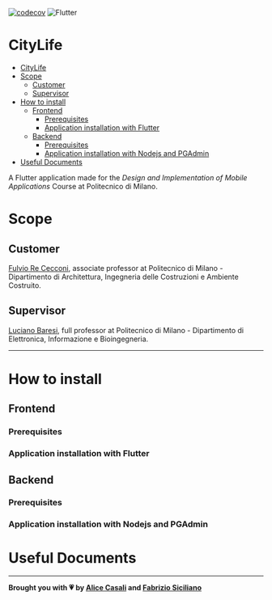[![codecov](https://codecov.io/gh/Fabs97/DIMA/branch/master/graph/badge.svg?token=YJDI9FXV60)](https://codecov.io/gh/Fabs97/DIMA)
![Flutter](https://github.com/Fabs97/DIMA/workflows/Flutter/badge.svg)

# CityLife
- [CityLife](#citylife)
- [Scope](#scope)
  - [Customer](#customer)
  - [Supervisor](#supervisor)
- [How to install](#how-to-install)
  - [Frontend](#frontend)
    - [Prerequisites](#prerequisites)
    - [Application installation with Flutter](#application-installation-with-flutter)
  - [Backend](#backend)
    - [Prerequisites](#prerequisites-1)
    - [Application installation with Nodejs and PGAdmin](#application-installation-with-nodejs-and-pgadmin)
- [Useful Documents](#useful-documents)

A Flutter application made for the *Design and Implementation of Mobile Applications* Course at Politecnico di Milano.

# Scope


## Customer
[Fulvio Re Cecconi](https://www4.ceda.polimi.it/manifesti/manifesti/controller/ricerche/RicercaPerDocentiPublic.do?EVN_PRODOTTI=evento&k_doc=137763&polij_device_category=DESKTOP&__pj0=0&__pj1=b1d5bc8d794a6feafc8b5a8c03ae05ee), associate professor at Politecnico di Milano - Dipartimento di Architettura, Ingegneria delle Costruzioni e Ambiente Costruito.
## Supervisor

[Luciano Baresi](https://baresi.faculty.polimi.it/), full professor at Politecnico di Milano - Dipartimento di Elettronica, Informazione e Bioingegneria.

----------

# How to install
## Frontend
### Prerequisites
### Application installation with Flutter

## Backend
### Prerequisites
### Application installation with Nodejs and PGAdmin
# Useful Documents

----------
**Brought you with :heartpulse: by [Alice Casali](https://github.com/AliceCasali/) and [Fabrizio Siciliano](https://github.com/Fabs97/)**